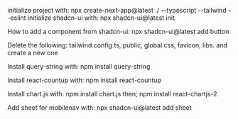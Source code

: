 initialize project with: npx create-next-app@latest ./ --typescript --tailwind --eslint 
initialize shadcn-ui with: npx shadcn-ui@latest init 

How to add a component from shadcn-ui: npx shadcn-ui@latest add button

Delete the following: tailwind.config.ts, public, global.css, favicon, libs. and create a new one 

Install query-string with: npm install query-string

Install react-countup with: npm install react-countup

Install chart.js with: npm install chart.js then; npm install react-chartjs-2

Add sheet for mobilenav with: npx shadcn-ui@latest add sheet 